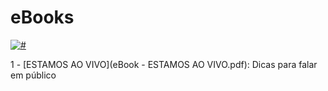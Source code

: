 # eBooks

[![#](https://img.shields.io/badge/licence-CC--BY--4.0-blue.svg)](#)

1 - [ESTAMOS AO VIVO](eBook - ESTAMOS AO VIVO.pdf): Dicas para falar em público 
